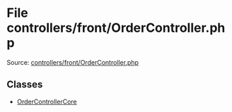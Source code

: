 File controllers/front/OrderController.php
=========

Source: [controllers/front/OrderController.php](https://github.com/PrestaShop/PrestaShop/blob/1.5.0.3/controllers/front/OrderController.php)


Classes
-------

* [OrderControllerCore](class.OrderControllerCore.md)

